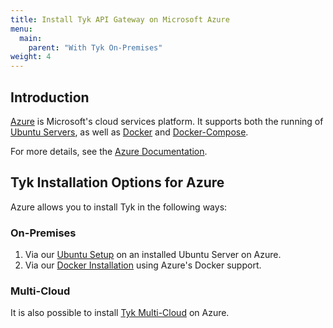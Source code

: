 ```yaml
---
title: Install Tyk API Gateway on Microsoft Azure
menu:
  main:
    parent: "With Tyk On-Premises"
weight: 4 
---
```


## <a name="intro"></a>Introduction
[Azure](https://azure.microsoft.com/en-us/overview/what-is-azure/) is Microsoft's cloud services platform. It supports both the running of [Ubuntu Servers](https://azuremarketplace.microsoft.com/en-us/marketplace/apps/Canonical.UbuntuServer?tab=Overview), as well as [Docker](https://www.docker.com/docker-azure) and [Docker-Compose](https://docs.microsoft.com/en-us/azure/virtual-machines/linux/docker-compose-quickstart).

For more details, see the [Azure Documentation](https://docs.microsoft.com/en-us/azure/).

## <a name="tyk-options"></a>Tyk Installation Options for Azure 

Azure allows you to install Tyk in the following ways:

### On-Premises

1. Via our [Ubuntu Setup](/docs/getting-started/installation/with-tyk-on-premises/installation/on-ubuntu) on an installed Ubuntu Server on Azure.
2. Via our [Docker Installation](/docs/getting-started/with-tyk-on-premises/installation/docker/) using Azure's Docker support.

### Multi-Cloud

It is also possible to install [Tyk Multi-Cloud](/docs/getting-started/installation/with-tyk-multi-cloud/) on Azure.



